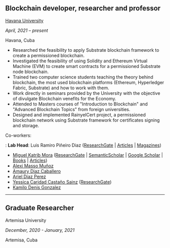 ## **Blockchain developer, researcher and professor**

[Havana University][10501492827982229945]

*April, 2021 – present*

Havana, Cuba

<!-- hablar acerca de que somos un pequeno grupo de investigadores, que intentamos introducir la tecnologia blockchain in cuba que tenemos muchos proyectos con empresas cubanas, que entrenamos a estudiantes en blockchain, etc, -->

- Researched the feasibility to apply Substrate blockchain framework to create a permissioned blockchain.
- Investigated the feasibility of using Solidity and Ethereum Virtual Machine (EVM) to create smart contracts for a permissioned Substrate node blockchain.
- Trained two computer science students teaching the theory behind blockchain, the most used blockchain platforms (Ethereum, Hyperledger Fabric, Substrate) and how to work with them.
- Work directly in seminars provided by the University with the objective of divulgate Blockchain venefits for the Economy.
- Attended to Masters courses of "Introduction to Blockchain" and "Advanced Blockchain Topics" from foreign universities.
- Designed and implemented RainyelCert project, a permissioned blockchain network using Substrate framework for certificates signing and storage.

Co-workers:

: **Lab Head**: Luis Ramiro Piñeiro Diaz ([ResearchGate][737479525302093179] | [Articles][9838377359291522781] | [Magazines][2138024335952641761])

- [Miguel Katrib Mora][2718954530875636670] ([ResearchGate][9838377359291522781] | [SemanticScholar][8179683280008850749] | [Google Scholar][7002261701407992645] | [Books][4563679684286092907] | [Articles][6686877601431166890])
- [Alexi Masso Muñoz][6005828514837597583]
- [Amaury Diaz Caballero][10046178460804603328]
- [Ariel Diaz Perez][16379277098091383057]
- [Yessica Caridad Castaño Sainz][2444704373763869055] ([ResearchGate][14416748475173451428])
- [Kamilo Denis Gonzalez][2444704373763869055]

---

## **Graduate Researcher**

Artemisa University

*December, 2020 - January, 2021*

Artemisa, Cuba

<!-- Enterprise public register: -->
[10501492827982229945]: http://www.uh.cu
[737479525302093179]: https://www.researchgate.net/profile/Luis-Diaz-105
[2138024335952641761]: https://1library.co/document/qo37ndmq-vol-num-abril.html
[9838377359291522781]: https://www.mdpi.com/2073-8994/13/5/777
[16801529439425332354]: https://www.researchgate.net/profile/Miguel-Katrib-2
[8179683280008850749]: https://www.semanticscholar.org/author/Miguel-Katrib-Mora/2053337934
[7002261701407992645]: https://scholar.google.com/citations?user=-s5mRPkAAAAJ&hl=es
[6686877601431166890]: http://toc.proceedings.com/21425webtoc.pdf
[4563679684286092907]: http://worldcat.org/identities/lccn-no2011161030/
[2718954530875636670]: https://www.linkedin.com/in/miguel-katrib-3a5529aa/
[6005828514837597583]: https://www.linkedin.com/in/alexi-mass%C3%B3-mu%C3%B1oz-697393150/
[10046178460804603328]: https://cu.linkedin.com/in/amaury95
[13905224447409724230]: https://github.com/rayniel95/rainyelcert-node
[16379277098091383057]: https://www.linkedin.com/in/ariel-diaz-perez-21a752121
[2444704373763869055]: https://www.linkedin.com/in/kmilodenisglez
[6035990843617390936]: https://www.linkedin.com/in/yessica-caridad-casta%C3%B1o-sainz-943107205
[14416748475173451428]: https://www.researchgate.net/profile/Yessica-Caridad-Sainz-2